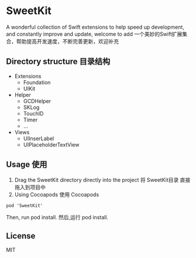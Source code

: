 # SweetKit

A wonderful collection of Swift extensions to help speed up development, and constantly improve and update, welcome to add
一个美妙的Swift扩展集合，帮助提高开发速度，不断完善更新，欢迎补充

## Directory structure   目录结构
- Extensions
	- Foundation
	- UIKit
- Helper
 	- GCDHelper
 	- SKLog
 	- TouchID
 	- Timer
 	- ...
- Views
 	- UIInserLabel
 	- UIPlaceholderTextView




## Usage   使用

1. Drag the SweetKit directory directly into the project   将 SweetKit目录 直接拖入到项目中
2. Using Cocoapods   使用 Cocoapods

```
pod 'SweetKit'
```
Then, run pod install.  然后,运行 pod install.



## License
MIT

